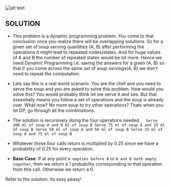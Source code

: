 ![alt text](https://raw.githubusercontent.com/DivyaGodayal/CoderChef-Kitchen/master/Images/Soup-Servings.png)

## SOLUTION
* This problem is a dynamic programming problem. You come to that conclusion once you realize there will be overlapping solutions. 
So for a given set of soup serving quantities (A, B) after performing the operations it might lead to repeated nodes/states. And for huge values of A and B the number of repeated states would be lot more. Hence we need Dynamic Programming i.e. saving the answers for a given (A, B) so that if you come across the same set of soup servings(A, B) we don't need to repeat the computation.

* Lets say this is a real world scenario. You are the chef and you need to serve the soup and you are asked to solve this problem. How would you solve this? You would probably think let me serve it and see. But that essentially means you follow a set of operations and the soup is already over. 
What now? No more soup to try other operations?
Thats when you let DP, go through all the combinations.

* The solution is recursively doing the four operations needed.
`	Serve 100 ml of soup A and 0 ml of soup B
	Serve 75 ml of soup A and 25 ml of soup B
	Serve 50 ml of soup A and 50 ml of soup B
	Serve 25 ml of soup A and 75 ml of soup B
`

* Whatever these four calls return is multiplied by 0.25 since we have a probability of 0.25 for every operation.  

* **Base Case**: If at any point `A empties before B` or `A and B both empty together`, then we return a 1 probability corresponding to that operation from this call. Otherwise we return a 0.

Refer to the solution. Its easy peasy!
